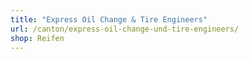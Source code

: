 ```yaml
---
title: "Express Oil Change & Tire Engineers"
url: /canton/express-oil-change-und-tire-engineers/
shop: Reifen
---
```

